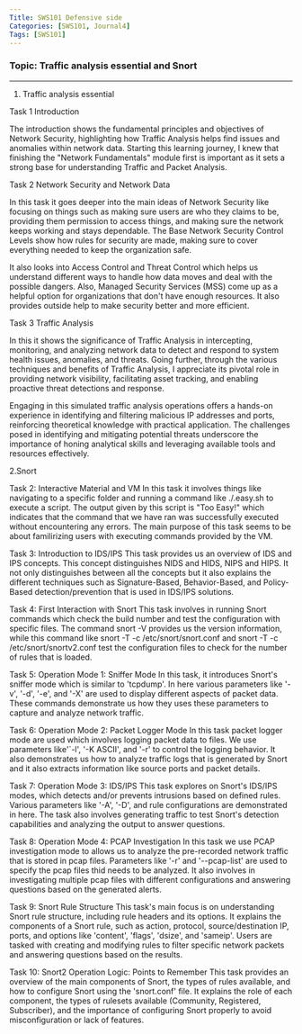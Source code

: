 ```yaml
---
Title: SWS101 Defensive side 
Categories: [SWS101, Journal4]
Tags: [SWS101]
---
```


### Topic: Traffic analysis essential and Snort
----
1. Traffic analysis essential

Task 1 Introduction

The introduction shows the fundamental principles and objectives of Network Security, highlighting how Traffic Analysis helps find issues and anomalies within network data. Starting this learning journey, I knew that finishing the "Network Fundamentals" module first is important as it sets a strong base for understanding Traffic and Packet Analysis.

Task 2 Network Security and Network Data

In this task it goes deeper into the main ideas of Network Security like focusing on things such as making sure users are who they claims to be, providing them permission to access things, and making sure the network keeps working and stays dependable. The Base Network Security Control Levels show how rules for security are made, making sure to cover everything needed to keep the organization safe.

It also looks into Access Control and Threat Control which helps us understand different ways to handle how data moves and deal with the possible dangers. Also, Managed Security Services (MSS) come up as a helpful option for organizations that don't have enough resources. It also provides outside help to make security better and more efficient.

Task 3 Traffic Analysis

In this it shows the significance of Traffic Analysis in intercepting, monitoring, and analyzing network data to detect and respond to system health issues, anomalies, and threats. Going further, through the various techniques and benefits of Traffic Analysis, I appreciate its pivotal role in providing network visibility, facilitating asset tracking, and enabling proactive threat detections and response.

Engaging in this simulated traffic analysis operations offers a hands-on experience in identifying and filtering malicious IP addresses and ports, reinforcing theoretical knowledge with practical application. The challenges posed in identifying and mitigating potential threats underscore the importance of honing analytical skills and leveraging available tools and resources effectively.

2.Snort

Task 2: Interactive Material and VM
In this task it involves things like navigating to a specific folder and running a command like ./.easy.sh to execute a script. The output given by this script is "Too Easy!" which  indicates that the command that we have ran was successfully executed without encountering any errors. The main purpose of this task seems to be about familirizing users with executing commands provided by the VM.

Task 3: Introduction to IDS/IPS
This task provides us an overview of IDS and IPS concepts. This concept distinguishes NIDS and HIDS, NIPS and HIPS. It not only distinguishes between all the concepts but it also explains the different techniques such as Signature-Based, Behavior-Based, and Policy-Based detection/prevention that is used in IDS/IPS solutions.

Task 4: First Interaction with Snort
This task involves in running Snort commands which check the build number and test the configuration with specific files. The command snort -V provides us the version information, while this command like snort -T -c /etc/snort/snort.conf and snort -T -c /etc/snort/snortv2.conf test the configuration files to check for the number of rules that is loaded.

Task 5: Operation Mode 1: Sniffer Mode
In this task, it introduces Snort's sniffer mode which is similar to 'tcpdump'. In here various parameters like '-v', '-d', '-e', and '-X' are used to display different aspects of packet data. These commands demonstrate us how they uses these parameters to capture and analyze network traffic.

Task 6: Operation Mode 2: Packet Logger Mode
In this task packet logger mode are used which involves logging packet data to files. We use parameters like'`-l', '-K ASCII', and '-r' to control the logging behavior. It also demonstrates us how to analyze traffic logs that is generated by Snort and it also extracts information like source ports and packet details.

Task 7: Operation Mode 3: IDS/IPS
This task explores on  Snort's IDS/IPS modes, which detects and/or prevents intrusions based on defined rules. Various parameters like '-A', '-D', and rule configurations are demonstrated in here. The task also involves generating traffic to test Snort's detection capabilities and analyzing the output to answer questions.

Task 8: Operation Mode 4: PCAP Investigation
In this task we use PCAP investigation mode to allows us to analyze the pre-recorded network traffic that is stored in pcap files. Parameters like '-r' and '--pcap-list' are used to specify the pcap files thid needs to be analyzed. It also involves in investigating multiple pcap files with different configurations and answering questions based on the generated alerts.

Task 9: Snort Rule Structure
This task's main focus is on understanding Snort rule structure, including rule headers and its options. It explains the components of a Snort rule, such as action, protocol, source/destination IP, ports, and options like 'content', 'flags', 'dsize', and 'sameip'. Users are tasked with creating and modifying rules to filter specific network packets and answering questions based on the results.

Task 10: Snort2 Operation Logic: Points to Remember
This task provides an overview of the main components of Snort, the types of rules available, and how to configure Snort using the 'snort.conf' file. It explains the role of each component, the types of rulesets available (Community, Registered, Subscriber), and the importance of configuring Snort properly to avoid misconfiguration or lack of features.
